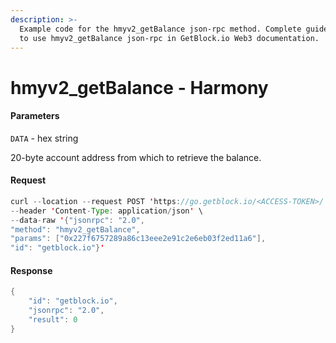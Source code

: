 ```yaml
---
description: >-
  Example code for the hmyv2_getBalance json-rpc method. Сomplete guide on how
  to use hmyv2_getBalance json-rpc in GetBlock.io Web3 documentation.
---
```


# hmyv2\_getBalance - Harmony

#### Parameters

`DATA` - hex string

20-byte account address from which to retrieve the balance.

#### Request

```java
curl --location --request POST 'https://go.getblock.io/<ACCESS-TOKEN>/' \
--header 'Content-Type: application/json' \
--data-raw '{"jsonrpc": "2.0",
"method": "hmyv2_getBalance",
"params": ["0x227f6757289a86c13eee2e91c2e6eb03f2ed11a6"],
"id": "getblock.io"}'
```

#### Response

```java
{
    "id": "getblock.io",
    "jsonrpc": "2.0",
    "result": 0
}
```
